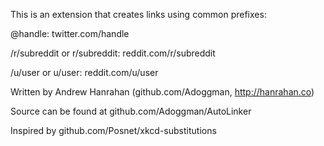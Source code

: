 This is an extension that creates links using common prefixes:

@handle: twitter.com/handle

/r/subreddit or r/subreddit: reddit.com/r/subreddit

/u/user or u/user: reddit.com/u/user

Written by Andrew Hanrahan (github.com/Adoggman, http://hanrahan.co)

Source can be found at github.com/Adoggman/AutoLinker

Inspired by github.com/Posnet/xkcd-substitutions